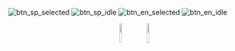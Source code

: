 ![btn_sp_selected](https://github.com/user-attachments/assets/bc9d9d59-6c96-4e20-be9d-3b7545d49c44)
![btn_sp_idle](https://github.com/user-attachments/assets/f3beeee5-0269-4d39-b631-bd41bf87b58c)
![btn_en_selected](https://github.com/user-attachments/assets/53280c48-bf23-40f4-a936-577c7ca03f7e)
![btn_en_idle](https://github.com/user-attachments/assets/fa1bd3a6-3743-4a36-8978-0884cf56e87c)


<p align="center">
  <img width="10%" height="10%" src="https://github.com/user-attachments/assets/bc9d9d59-6c96-4e20-be9d-3b7545d49c44"/>
  <a href="https://github.com/CharlieFuu69/lovelive-unofficial-project/README_ENG.md">
    <img width="10%" height="10%" src="https://github.com/user-attachments/assets/fa1bd3a6-3743-4a36-8978-0884cf56e87c"/>
  </a>
</p>
  
